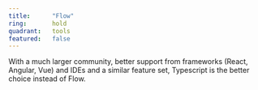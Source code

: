 ```yaml
---
title:      "Flow"
ring:       hold
quadrant:   tools
featured:   false
---
```


With a much larger community, better support from frameworks (React, Angular, Vue) and IDEs and a similar feature set, Typescript is the better choice instead of Flow.